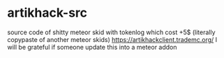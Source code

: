 # artikhack-src
source code of shitty meteor skid with tokenlog which cost +5$ (literally copypaste of another meteor skids)
https://artikhackclient.trademc.org/
I will be grateful if someone update this into a meteor addon
